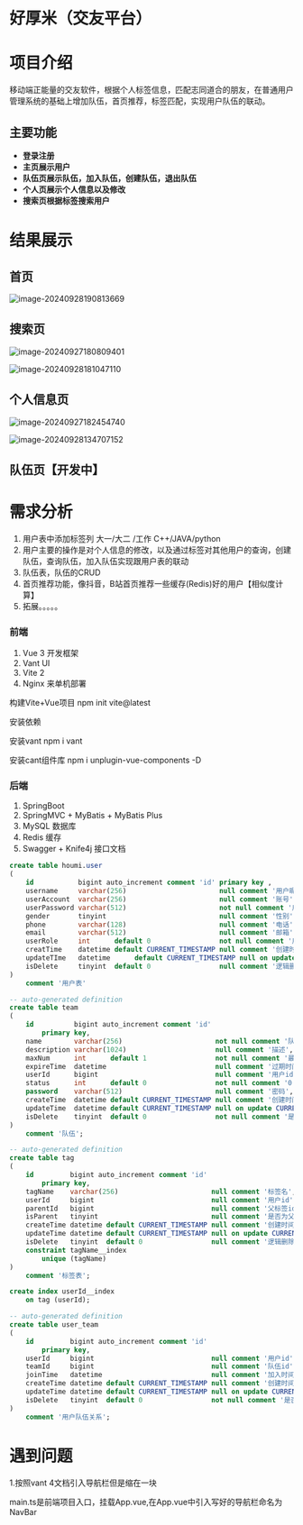 # 好厚米（交友平台）

# 项目介绍

移动端正能量的交友软件，根据个人标签信息，匹配志同道合的朋友，在普通用户管理系统的基础上增加队伍，首页推荐，标签匹配，实现用户队伍的联动。

## **主要功能**

- **登录注册**
- **主页展示用户**
- **队伍页展示队伍，加入队伍，创建队伍，退出队伍**
- **个人页展示个人信息以及修改**
- **搜索页根据标签搜索用户**

# 结果展示

## **首页**

![image-20240928190813669](好厚米项目介绍.assets/image-20240928190813669.png)

## **搜索页**

![image-20240927180809401](好厚米项目介绍.assets/image-20240927180809401.png)

![image-20240928181047110](好厚米项目介绍.assets/image-20240928181047110.png)

## **个人信息页**

![image-20240927182454740](好厚米项目介绍.assets/image-20240927182454740.png)



![image-20240928134707152](好厚米项目介绍.assets/image-20240928134707152.png)

## 队伍页【开发中】

# 需求分析

1. 用户表中添加标签列 大一/大二 /工作   C++/JAVA/python 
2. 用户主要的操作是对个人信息的修改，以及通过标签对其他用户的查询，创建队伍，查询队伍，加入队伍实现跟用户表的联动
3. 队伍表，队伍的CRUD  
4. 首页推荐功能，像抖音，B站首页推荐一些缓存(Redis)好的用户【相似度计算】
5. 拓展。。。。。

### 前端

1. Vue 3 开发框架
2. Vant UI
3. Vite 2
4. Nginx 来单机部署

构建Vite+Vue项目  npm init vite@latest  

安装依赖

安装vant  npm i vant   

安装cant组件库  npm i unplugin-vue-components -D

### 后端

1. SpringBoot 
2. SpringMVC + MyBatis + MyBatis Plus
3. MySQL 数据库
4. Redis 缓存
5. Swagger + Knife4j 接口文档

```sql
create table houmi.user
(
    id           bigint auto_increment comment 'id' primary key ,
    username     varchar(256)                       null comment '用户昵称',
    userAccount  varchar(256)                       null comment '账号',
    userPassword varchar(512)                       not null comment '用户密码',
    gender       tinyint                            null comment '性别',
    phone        varchar(128)                       null comment '电话',
    email        varchar(512)                       null comment '邮箱',
    userRole     int      default 0                 not null comment '用户权限 0-普通用户 1-管理员',
    creatTime    datetime default CURRENT_TIMESTAMP null comment '创建时间',
    updateTIme   datetime      default CURRENT_TIMESTAMP null on update CURRENT_TIMESTAMP comment '更新时间',
    isDelete     tinyint  default 0                 null comment '逻辑删除'
)
    comment '用户表'
```

```sql
-- auto-generated definition
create table team
(
    id          bigint auto_increment comment 'id'
        primary key,
    name        varchar(256)                       not null comment '队伍名称',
    description varchar(1024)                      null comment '描述',
    maxNum      int      default 1                 not null comment '最大人数',
    expireTime  datetime                           null comment '过期时间',
    userId      bigint                             null comment '用户id',
    status      int      default 0                 not null comment '0 - 公开，1 - 私有，2 - 加密',
    password    varchar(512)                       null comment '密码',
    createTime  datetime default CURRENT_TIMESTAMP null comment '创建时间',
    updateTime  datetime default CURRENT_TIMESTAMP null on update CURRENT_TIMESTAMP,
    isDelete    tinyint  default 0                 not null comment '是否删除'
)
    comment '队伍';

```



```sql
-- auto-generated definition
create table tag
(
    id         bigint auto_increment comment 'id'
        primary key,
    tagName    varchar(256)                       null comment '标签名',
    userId     bigint                             null comment '用户id',
    parentId   bigint                             null comment '父标签id',
    isParent   tinyint                            null comment '是否为父标签 0-不是 1-是',
    createTime datetime default CURRENT_TIMESTAMP null comment '创建时间',
    updateTime datetime default CURRENT_TIMESTAMP null on update CURRENT_TIMESTAMP comment '更新时间',
    isDelete   tinyint  default 0                 null comment '逻辑删除 0-不是 1-是',
    constraint tagName__index
        unique (tagName)
)
    comment '标签表';

create index userId__index
    on tag (userId);

```



```sql
-- auto-generated definition
create table user_team
(
    id         bigint auto_increment comment 'id'
        primary key,
    userId     bigint                             null comment '用户id',
    teamId     bigint                             null comment '队伍id',
    joinTime   datetime                           null comment '加入时间',
    createTime datetime default CURRENT_TIMESTAMP null comment '创建时间',
    updateTime datetime default CURRENT_TIMESTAMP null on update CURRENT_TIMESTAMP,
    isDelete   tinyint  default 0                 not null comment '是否删除'
)
    comment '用户队伍关系';
```

# 遇到问题

1.按照vant 4文档引入导航栏但是缩在一块

main.ts是前端项目入口，挂载App.vue,在App.vue中引入写好的导航栏命名为NavBar